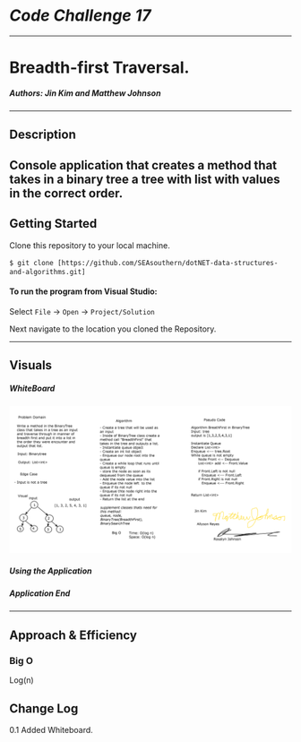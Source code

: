 # ***Code Challenge 17***
------------------------------

# Breadth-first Traversal.
##### *Authors: Jin Kim and Matthew Johnson*

------------------------------

## Description
Console application that creates a method that takes in a binary tree a tree with list with values in the correct order.
------------------------------

## Getting Started
Clone this repository to your local machine.
```
$ git clone [https://github.com/SEAsouthern/dotNET-data-structures-and-algorithms.git]
```
#### To run the program from Visual Studio:
Select ```File``` -> ```Open``` -> ```Project/Solution```

Next navigate to the location you cloned the Repository.

------------------------------

## Visuals



##### WhiteBoard

![CodeChallenge17Whiteboard](CC17WB.png)


##### Using the Application

##### Application End


------------------------------
## Approach & Efficiency


### Big O
Log(n)

## Change Log
0.1 Added Whiteboard. 
